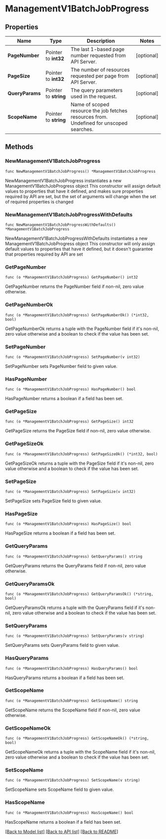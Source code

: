 # ManagementV1BatchJobProgress

## Properties

Name | Type | Description | Notes
------------ | ------------- | ------------- | -------------
**PageNumber** | Pointer to **int32** | The last 1-based page number requested from API Server. | [optional] 
**PageSize** | Pointer to **int32** | The number of resources requested per page from API Server. | [optional] 
**QueryParams** | Pointer to **string** | The query parameters used in the request. | [optional] 
**ScopeName** | Pointer to **string** | Name of scoped resource the job fetches resources from. Undefined for unscoped searches. | [optional] 

## Methods

### NewManagementV1BatchJobProgress

`func NewManagementV1BatchJobProgress() *ManagementV1BatchJobProgress`

NewManagementV1BatchJobProgress instantiates a new ManagementV1BatchJobProgress object
This constructor will assign default values to properties that have it defined,
and makes sure properties required by API are set, but the set of arguments
will change when the set of required properties is changed

### NewManagementV1BatchJobProgressWithDefaults

`func NewManagementV1BatchJobProgressWithDefaults() *ManagementV1BatchJobProgress`

NewManagementV1BatchJobProgressWithDefaults instantiates a new ManagementV1BatchJobProgress object
This constructor will only assign default values to properties that have it defined,
but it doesn't guarantee that properties required by API are set

### GetPageNumber

`func (o *ManagementV1BatchJobProgress) GetPageNumber() int32`

GetPageNumber returns the PageNumber field if non-nil, zero value otherwise.

### GetPageNumberOk

`func (o *ManagementV1BatchJobProgress) GetPageNumberOk() (*int32, bool)`

GetPageNumberOk returns a tuple with the PageNumber field if it's non-nil, zero value otherwise
and a boolean to check if the value has been set.

### SetPageNumber

`func (o *ManagementV1BatchJobProgress) SetPageNumber(v int32)`

SetPageNumber sets PageNumber field to given value.

### HasPageNumber

`func (o *ManagementV1BatchJobProgress) HasPageNumber() bool`

HasPageNumber returns a boolean if a field has been set.

### GetPageSize

`func (o *ManagementV1BatchJobProgress) GetPageSize() int32`

GetPageSize returns the PageSize field if non-nil, zero value otherwise.

### GetPageSizeOk

`func (o *ManagementV1BatchJobProgress) GetPageSizeOk() (*int32, bool)`

GetPageSizeOk returns a tuple with the PageSize field if it's non-nil, zero value otherwise
and a boolean to check if the value has been set.

### SetPageSize

`func (o *ManagementV1BatchJobProgress) SetPageSize(v int32)`

SetPageSize sets PageSize field to given value.

### HasPageSize

`func (o *ManagementV1BatchJobProgress) HasPageSize() bool`

HasPageSize returns a boolean if a field has been set.

### GetQueryParams

`func (o *ManagementV1BatchJobProgress) GetQueryParams() string`

GetQueryParams returns the QueryParams field if non-nil, zero value otherwise.

### GetQueryParamsOk

`func (o *ManagementV1BatchJobProgress) GetQueryParamsOk() (*string, bool)`

GetQueryParamsOk returns a tuple with the QueryParams field if it's non-nil, zero value otherwise
and a boolean to check if the value has been set.

### SetQueryParams

`func (o *ManagementV1BatchJobProgress) SetQueryParams(v string)`

SetQueryParams sets QueryParams field to given value.

### HasQueryParams

`func (o *ManagementV1BatchJobProgress) HasQueryParams() bool`

HasQueryParams returns a boolean if a field has been set.

### GetScopeName

`func (o *ManagementV1BatchJobProgress) GetScopeName() string`

GetScopeName returns the ScopeName field if non-nil, zero value otherwise.

### GetScopeNameOk

`func (o *ManagementV1BatchJobProgress) GetScopeNameOk() (*string, bool)`

GetScopeNameOk returns a tuple with the ScopeName field if it's non-nil, zero value otherwise
and a boolean to check if the value has been set.

### SetScopeName

`func (o *ManagementV1BatchJobProgress) SetScopeName(v string)`

SetScopeName sets ScopeName field to given value.

### HasScopeName

`func (o *ManagementV1BatchJobProgress) HasScopeName() bool`

HasScopeName returns a boolean if a field has been set.


[[Back to Model list]](../README.md#documentation-for-models) [[Back to API list]](../README.md#documentation-for-api-endpoints) [[Back to README]](../README.md)


